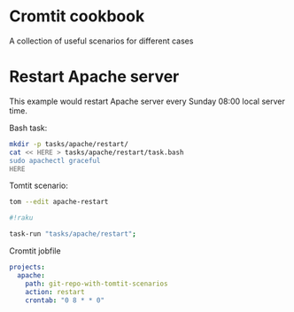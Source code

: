 # Cromtit cookbook

A collection of useful scenarios for different cases 

# Restart Apache server

This example would restart Apache server every Sunday 08:00 local server time.

Bash task:

```bash
mkdir -p tasks/apache/restart/
cat << HERE > tasks/apache/restart/task.bash
sudo apachectl graceful
HERE
```

Tomtit scenario:

```bash
tom --edit apache-restart

#!raku

task-run "tasks/apache/restart";
```

Cromtit jobfile

```yaml
projects:
  apache:
    path: git-repo-with-tomtit-scenarios
    action: restart
    crontab: "0 8 * * 0"
```
